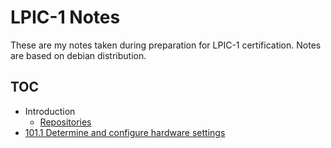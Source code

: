 # LPIC-1 Notes

These are my notes taken during preparation for LPIC-1 certification. Notes are based on debian distribution.

## TOC

* Introduction
  * [Repositories](./repositories)
* [101.1 Determine and configure hardware settings](./hardware)
